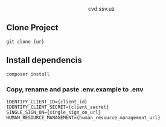 <p align="center">cvd.ssv.uz</p>

## Clone Project
```
git clone {ur}
```

## Install dependencis
```
composer install
```

### Copy, rename and paste .env.example to .env

```
IDENTIFY_CLIENT_ID={client_id}
IDENTIFY_CLIENT_SECRET={client_secret}
SINGLE_SIGN_ON={single_sign_on_url}
HUMAN_RESOURCE_MANAGEMENT={human_resource_management_url}
```
